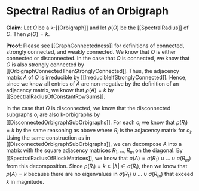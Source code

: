 Spectral Radius of an Orbigraph
===============================

**Claim**: Let $O$ be a k-[[Orbigraph]] and let $\rho(O)$ be the [[SpectralRadius]] of $O$. Then $\rho(O) = k$.

**Proof**: 
Please see [[GraphConnectedness]] for definitions of connected, strongly connected, and weakly connected. We know that $O$ is either connected or disconnected. In the case that $O$ is connected, we know that $O$ is also strongly connected by [[OrbigraphConnectedThenStronglyConnected]]. Thus, the adjacency matrix $A$ of $O$ is irreducible by [[IrreducibleIfStronglyConnected]]. Hence, since we know all entries of $A$ are non-negative by the definition of an adjacency matrix, we know that $\rho(A) = k$ by [[SpectralRadiusOfConstantRowSums]].

In the case that $O$ is disconnected, we know that the disconnected subgraphs $o_i$ are also k-orbigraphs by [[DisconnectedOrbigraphSubOrbigraphs]]. For each $o_i$ we know that $\rho(R_i) = k$ by the same reasoning as above where $R_i$ is the adjacency matrix for $o_i$. Using the same construction as in [[DisconnectedOrbigraphSubOrbigraphs]], we can decompose $A$ into a matrix with the square adjacency matrices $R_1, \ldots, R_m$ on the diagonal. By [[SpectralRadiusOfBlockMatrices]], we know that $\sigma(A) = \sigma(R_1) \cup \ldots \cup \sigma(R_m)$ from this decomposition. Since $\rho(R_i) = k \geq \left| \lambda \right| \in \sigma(R_i)$, then we know that $\rho(A) = k$ because there are no eigenvalues in $\sigma(R_1) \cup \ldots \cup \sigma(R_m)$ that exceed $k$ in magnitude.


